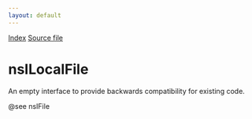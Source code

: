 ```yaml
---
layout: default
---
```

<div id='links'><a href="../index.html">Index</a>
<a href="http://dxr.mozilla.org/mozilla-central/source/xpcom/io/nsILocalFile.idl">Source file</a>
</div>

# nsILocalFile #
  
An empty interface to provide backwards compatibility for existing code.  
  
@see nsIFile  
  

